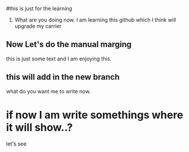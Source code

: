 #this is just for the learning
1. What are you doing now. I am learning this github which I think will upgrade my carrier

## Now Let's do the manual marging
this is just some text and I am enjoying this.

## this will add in the new branch
what do you want me to write now.

# if now I am write somethings where it will show..?
let's see
